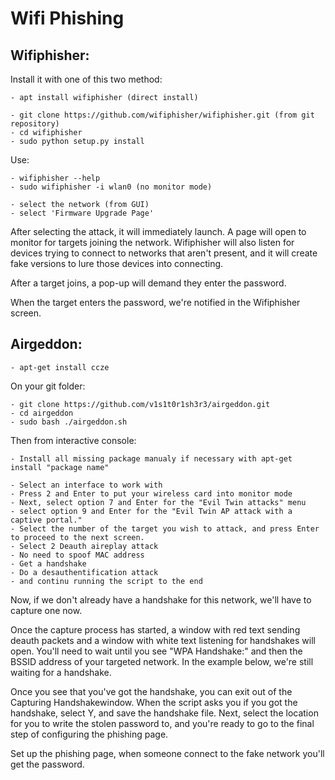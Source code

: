 # Wifi Phishing

## Wifiphisher:

Install it with one of this two method:

	- apt install wifiphisher (direct install)

	- git clone https://github.com/wifiphisher/wifiphisher.git (from git repository)
	- cd wifiphisher
	- sudo python setup.py install

Use:

	- wifiphisher --help
	- sudo wifiphisher -i wlan0 (no monitor mode)

	- select the network (from GUI)
	- select 'Firmware Upgrade Page'

After selecting the attack, it will immediately launch. A page will open to monitor for targets joining the network. Wifiphisher will also listen for devices trying to connect to networks that aren't present, and it will create fake versions to lure those devices into connecting.

After a target joins, a pop-up will demand they enter the password.

When the target enters the password, we're notified in the Wifiphisher screen.

## Airgeddon:

	- apt-get install ccze

On your git folder:

	- git clone https://github.com/v1s1t0r1sh3r3/airgeddon.git
	- cd airgeddon
	- sudo bash ./airgeddon.sh

Then from interactive console:

	- Install all missing package manualy if necessary with apt-get install "package name"

	- Select an interface to work with
	- Press 2 and Enter to put your wireless card into monitor mode
	- Next, select option 7 and Enter for the "Evil Twin attacks" menu
	- select option 9 and Enter for the "Evil Twin AP attack with a captive portal."
	- Select the number of the target you wish to attack, and press Enter to proceed to the next screen.
	- Select 2 Deauth aireplay attack
	- No need to spoof MAC address
	- Get a handshake
	- Do a desauthentification attack
	- and continu running the script to the end

Now, if we don't already have a handshake for this network, we'll have to capture one now.

Once the capture process has started, a window with red text sending deauth packets and a window with white text listening for handshakes will open. You'll need to wait until you see "WPA Handshake:" and then the BSSID address of your targeted network. In the example below, we're still waiting for a handshake.

Once you see that you've got the handshake, you can exit out of the Capturing Handshakewindow. When the script asks you if you got the handshake, select Y, and save the handshake file. Next, select the location for you to write the stolen password to, and you're ready to go to the final step of configuring the phishing page.

Set up the phishing page, when someone connect to the fake network you'll get the password.